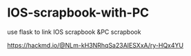 # IOS-scrapbook-with-PC
use flask to link IOS scrapbook &amp;PC scrapbook

https://hackmd.io/@NLm-kH3NRhqSa23AIESXxA/ry-HQx4YU
